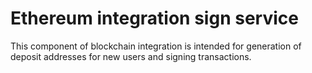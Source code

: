 # Ethereum integration sign service

This component of blockchain integration is intended for generation of deposit addresses for new users and signing transactions.
